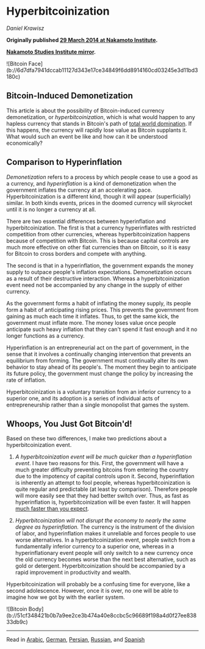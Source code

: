 # Hyperbitcoinization

_Daniel Krawisz_

**Originally published [29 March 2014 at Nakamoto Institute](https://nakamotoinstitute.org/mempool/hyperbitcoinization/).**

**[Nakamoto Studies Institute mirror](https://nakamotostudies.org/literature/hyperbitcoinization/).**

<div class="my-4 text-center">![Bitcoin Face](b://6d7dfa7941dccab11127d343e17ce34849f6dd8914160cd03245e3d11bd3180c)</div>

## Bitcoin-Induced Demonetization

This article is about the possibility of Bitcoin-induced currency demonetization, or _hyperbitcoinization_, which is what would happen to any hapless currency that stands in Bitcoin's path of [total world domination](b://3e2027cf4295fd37ac6cc86306bc820251d8eb3e12cf2e6be74b65c83e571af8). If this happens, the currency will rapidly lose value as Bitcoin supplants it. What would such an event be like and how can it be understood economically?

## Comparison to Hyperinflation

_Demonetization_ refers to a process by which people cease to use a good as a currency, and _hyperinflation_ is a kind of demonetization when the government inflates the currency at an accelerating pace. Hyperbitcoinization is a different kind, though it will appear (superficially) similar. In both kinds events, prices in the doomed currency will skyrocket until it is no longer a currency at all.

There are two essential differences between hyperinflation and hyperbitcoinization. The first is that a currency hyperinflates with restricted competition from other currencies, whereas hyperbitcoinization happens because of competition with Bitcoin. This is because capital controls are much more effective on other fiat currencies than on Bitcoin, so it is easy for Bitcoin to cross borders and compete with anything.

The second is that in a hyperinflation, the government expands the money supply to outpace people's inflation expectations. Demonetization occurs as a result of their destructive interaction. Whereas a hyperbitcoinization event need not be accompanied by any change in the supply of either currency.

As the government forms a habit of inflating the money supply, its people form a habit of anticipating rising prices. This prevents the government from gaining as much each time it inflates. Thus, to get the same kick, the government must inflate more. The money loses value once people anticipate such heavy inflation that they can't spend it fast enough and it no longer functions as a currency.

Hyperinflation is an entrepreneurial act on the part of government, in the sense that it involves a continually changing intervention that prevents an equilibrium from forming. The government must continually alter its own behavior to stay ahead of its people's. The moment they begin to anticipate its future policy, the government must change the policy by increasing the rate of inflation.

Hyperbitcoinization is a voluntary transition from an inferior currency to a superior one, and its adoption is a series of individual acts of entrepreneurship rather than a single monopolist that games the system.

## Whoops, You Just Got Bitcoin'd!

Based on these two differences, I make two predictions about a hyperbitcoinization event.

1.  _A hyperbitcoinization event will be much quicker than a hyperinflation event_. I have two reasons for this. First, the government will have a much greater difficulty preventing bitcoins from entering the country due to the impotency of capital controls upon it. Second, hyperinflation is inherently an attempt to fool people, whereas hyperbitcoinization is quite regular and predictable (at least by comparison). Therefore people will more easily see that they had better switch over. Thus, as fast as hyperinflation is, hyperbitcoinization will be even faster. It will happen [much faster than you expect](b://3e2027cf4295fd37ac6cc86306bc820251d8eb3e12cf2e6be74b65c83e571af8).

2.  _Hyperbitcoinization will not disrupt the economy to nearly the same degree as hyperinflation._ The currency is the instrument of the division of labor, and hyperinflation makes it unreliable and forces people to use worse alternatives. In a hyperbitcoinization event, people switch from a fundamentally inferior currency to a superior one, whereas in a hyperinflationary event people will only switch to a new currency once the old currency becomes worse than the next best alternative, such as gold or detergent. Hyperbitcoinization should be accompanied by a rapid improvement in productivity and wealth.

Hyperbitcoinization will probably be a confusing time for everyone, like a second adolescence. However, once it is over, no one will be able to imagine how we got by with the earlier system.

<div class="my-4 text-center">![Bitcoin Body](b://51cf348421b0b7a9ee2ce3b474a40e8ccbc5c96689f198a4d0f27ee83833db9c)</div>

* * *

Read in [Arabic](https://nakamotoinstitute.org/mempool/hyperbitcoinization/ar/), [German](https://nakamotoinstitute.org/mempool/hyperbitcoinization/de/), [Persian](https://nakamotoinstitute.org/mempool/hyperbitcoinization/fa/), [Russian](https://nakamotoinstitute.org/mempool/hyperbitcoinization/ru/), and [Spanish](https://nakamotoinstitute.org/mempool/hyperbitcoinization/es/)
